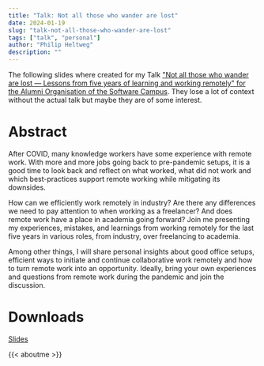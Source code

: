 ```yaml
---
title: "Talk: Not all those who wander are lost"
date: 2024-01-19
slug: "talk-not-all-those-who-wander-are-lost"
tags: ["talk", "personal"]
author: "Philip Heltweg"
description: ""
---
```


The following slides where created for my Talk ["Not all those who wander are lost — Lessons from five years of learning and working remotely" for the Alumni Organisation of the Software Campus](https://softwarecampus-alumni.de/alumni-talk-not-all-those-who-wander-are-lost-lessons-from-five-years-of-learning-and-working-remotely). They lose a lot of context without the actual talk but maybe they are of some interest.

# Abstract
After COVID, many knowledge workers have some experience with remote work. With more and more jobs going back to pre-pandemic setups, it is a good time to look back and reflect on what worked, what did not work and which best-practices support remote working while mitigating its downsides.

How can we efficiently work remotely in industry? Are there any differences we need to pay attention to when working as a freelancer? And does remote work have a place in academia going forward? Join me presenting my experiences, mistakes, and learnings from working remotely for the last five years in various roles, from industry, over freelancing to academia.

Among other things, I will share personal insights about good office setups, efficient ways to initiate and continue collaborative work remotely and how to turn remote work into an opportunity. Ideally, bring your own experiences and questions from remote work during the pandemic and join the discussion.

# Downloads
[Slides](./HeltwegTalkRemoteWork.pdf)

{{< aboutme >}}